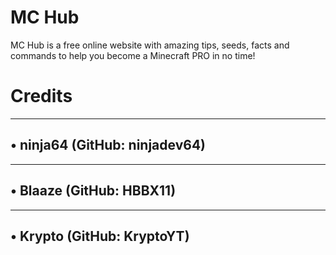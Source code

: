 # MC Hub
MC Hub is a free online website with amazing tips, seeds, facts and commands to help you become a Minecraft PRO in no time!

# Credits
---
• ninja64 (GitHub: ninjadev64)
---
---
• Blaaze (GitHub: HBBX11)
---
---
• Krypto (GitHub: KryptoYT)
---
